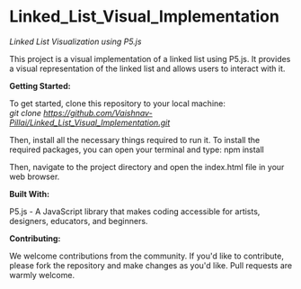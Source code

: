 # Linked_List_Visual_Implementation

*Linked List Visualization using P5.js*

This project is a visual implementation of a linked list using P5.js. It provides a visual representation of the linked list and allows users to interact with it.


**Getting Started:**

To get started, clone this repository to your local machine:<br>*git clone https://github.com/Vaishnav-Pillai/Linked_List_Visual_Implementation.git*

Then, install all the necessary things required to run it.
To install the required packages, you can open your terminal and type:
npm install

Then, navigate to the project directory and open the index.html file in your web browser.


**Built With:**

P5.js - A JavaScript library that makes coding accessible for artists, designers, educators, and beginners.


**Contributing:**

We welcome contributions from the community. If you'd like to contribute, please fork the repository and make changes as you'd like. Pull requests are warmly welcome.
